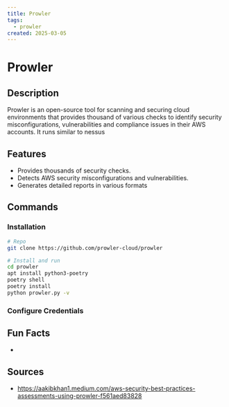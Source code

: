 ```yaml
---
title: Prowler
tags:
  - prowler
created: 2025-03-05
---
```


# Prowler

## Description
Prowler is an open-source tool for scanning and securing cloud environments that provides thousand of various checks to identify security misconfigurations, vulnerabilities and compliance issues in their AWS accounts. It runs similar to nessus
## Features
- Provides thousands of security checks.
- Detects AWS security misconfigurations and vulnerabilities.
- Generates detailed reports in various formats
## Commands
### Installation
```bash
# Repo
git clone https://github.com/prowler-cloud/prowler

# Install and run
cd prowler
apt install python3-poetry
poetry shell
poetry install
python prowler.py -v
```

### Configure Credentials

## Fun Facts
- 

## Sources
- https://aakibkhan1.medium.com/aws-security-best-practices-assessments-using-prowler-f561aed83828
